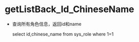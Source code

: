 getListBack_Id_ChineseName
===
* 查询所有角色信息，返回id和name

	select id,chinese_name from sys_role where 1=1

